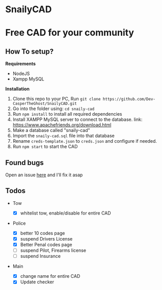 # SnailyCAD

# Free CAD for your community

## How To setup?

**Requirements**

- NodeJS
- Xampp MySQL

**Installation**

1. Clone this repo to your PC, Run `git clone https://github.com/Dev-CasperTheGhost/SnailyCAD.git`
2. Go into the folder using: `cd snaily-cad`
3. Run `npm install` to install all required dependencies
4. Install XAMPP MySQL server to connect to the database. link: https://www.apachefriends.org/download.html
5. Make a database called "snaily-cad"
6. Import the `snaily-cad.sql` file into that database
7. Rename `creds-template.json` to `creds.json` and configure if needed.
8. Run `npm start` to start the CAD

## Found bugs

Open an issue [here](https://github.com/Dev-CasperTheGhost/SnailyCAD/issues/new) and I'll fix it asap

## Todos

- Tow
  - [x] whitelist tow, enable/disable for entire CAD

- Police

  - [x] better 10 codes page
  - [x] suspend Drivers License
  - [x] Better Penal codes page
  - [ ] suspend Pilot, Firearms license
  - [ ] suspend Insurance

- Main
  - [x] change name for entire CAD
  - [x] Update checker
